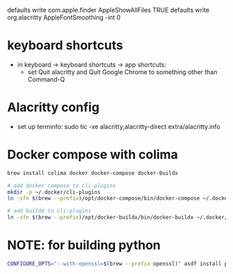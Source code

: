 defaults write com.apple.finder AppleShowAllFiles TRUE
defaults write org.alacritty AppleFontSmoothing -int 0

# keyboard shortcuts

* in keyboard -> keyboard shortcuts -> app shortcuts:
    * set Quit alacritty and Quit Google Chrome to something other than Command-Q

# Alacritty config

* set up terminfo: sudo tic -xe alacritty,alacritty-direct extra/alacritty.info

# Docker compose with colima

```sh
brew install colima docker docker-compose docker-Buildx
```

```sh
# add docker compose to cli-plugins
mkdir -p ~/.docker/cli-plugins
ln -sfn $(brew --prefix)/opt/docker-compose/bin/docker-compose ~/.docker/cli-plugins/docker-compose

# add buildX to cli-plugins
ln -sfn $(brew --prefix)/opt/docker-buildx/bin/docker-buildx ~/.docker/cli-plugins/docker-buildx
```

# NOTE: for building python

``` sh
CONFIGURE_OPTS="--with-openssl=$(brew --prefix openssl)" asdf install python <version>
```
